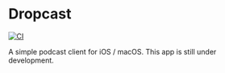 # Dropcast

[![CI](https://github.com/maiyama18/Dropcast/actions/workflows/push.yml/badge.svg)](https://github.com/maiyama18/Dropcast/actions/workflows/push.yml)

A simple podcast client for iOS / macOS. This app is still under development.
